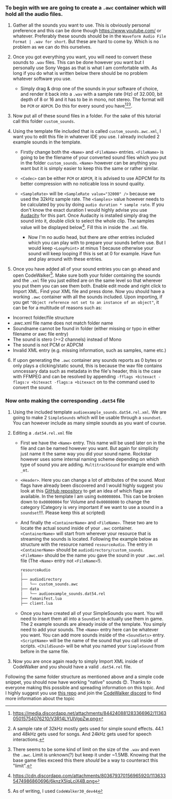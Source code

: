 
### To begin with we are going to create a `.awc` container which will hold all the audio files.

1. Gather all the sounds you want to use. This is obviously personal preference and this can be done though https://www.youtube.com/ or whatever. Preferably these sounds should be in the `Waveform Audio File Format | .wav for short`. But these are hard to come by. Which is no problem as we can do this ourselves.

2. Once you got everything you want, you will need to convert these sounds to `.wav` files. This can be done however you want but I personally use Sony Vegas as that is what I am comfortable with. As long if you do what is written below there should be no problem whatever software you use.
    - Simply drag & drop one of the sounds in your software of choice, and render it back into a `.wav` with a sample rate (Hz) of 32.000, bit depth of 8 or 16 and it has to be in mono, not stereo. The format will be `PCM` or `ADPCM`. Do this for every sound you have[^1][^4][^5].

3. Now put all of these sound files in a folder. For the sake of this tutorial call this folder `custom_sounds`.

4. Using the template file included that is called `custom_sounds.awc.xml`, I want you to edit this file in whatever IDE you use. I already included 2 example sounds in the template.
    - Firstly change both the `<Name>` and `<FileName>` entries. `<FileName>` is going to be the filename of your converted sound files which you put in the folder `custom_sounds`. `<Name>` however can be anything you want but it is simply easier to keep this the same or rather similar.
    - `<Codec>` can be either `PCM` or `ADPCM`, it is advised to use ADPCM for its better compression with no noticable loss in sound quality.
    - `<SampleRate>` will be `<SampleRate value="32000" />` because we used the 32kHz sample rate. The `<Samples>` value however needs to be calculated by you by doing `audio duration * sample rate`. If you don't know the exact duration I would highly advise you use [Audacity](https://www.audacityteam.org/) for this part. Once Audacity is installed simply drag the sound into it, double click to select the whole clip. The samples value will be displayed below[^2]. Fill this in inside the `.xml` file.

        - Now I'm no audio head, but there are other entries included which you can play with to prepare your sounds before use. But I would keep `<LoopPoint>` at minus 1 because otherwise your sound will keep looping if this is set at 0 for example. Have fun and play around with these entries.

5. Once you have added all of your sound entries you can go ahead and open CodeWalker[^3]. Make sure both your folder containing the sounds and the `.xml` file you just edited are on the same level so that wherever you put them you can see them both. Enable edit mode and right click to Import XML. Find your XML file and press done. Now you should have a working `.awc` container with all the sounds included. Upon importing, if you get `"Object reference not set to an instance of an object"`, it can be for a multitude of reasons such as:
  - Incorrect folder/file structure
  - .awc.xml file name does not match folder name
  - Soundname cannot be found in folder (either missing or typo in either filename or awc file entry)
  - The sound is stero (>=2 channels) instead of Mono
  - The sound is not PCM or ADPCM
  - Invalid XML entry (e.g. missing information, such as samples, name etc.)

6. If upon generating the `.awc` container any sounds reports as 0 bytes or only plays a clicking/static sound, this is because the wav file contains unncessary data such as metadata in the file's header, this is the case with FFMPEG and can be resolved by appending `-fflags +bitexact -flags:v +bitexact -flags:a +bitexact` on to the command used to convert the sound.

### Now onto making the corresponding `.dat54` file

1. Using the included template `audioexample_sounds.dat54.rel.xml`. We are going to make 2 `SimpleSounds` which will be usable through a `soundset`. You can however include as many simple sounds as you want of course.

2. Editing a `.dat54.rel.xml` file

    - First we have the `<Name>` entry. This name will be used later on in the file and can be named however you want. But again for simplicity just name it the same way you did your sound name. Rockstar however uses some internal naming scheme depending on which type of sound you are adding. `MultitrackSound` for example end with `_mt`.
    
    - `<Header>`. Here you can change a lot of attributes of the sound. Most flags have already been discovered and I would highly suggest you look at this [GitHub repository](https://github.com/Monkeypolice188/Monkys-Audio-Research/blob/main/sounds.dat54/Dat54Sound%20Header) to get an idea of which flags are available. In the template I am using `0x00008004`. This can be broken down to `0x00000004` for Volume and `0x00008000` to change the category (Category is very important if we want to use a sound in a `soundset`!!!. Please keep this at scripted)

    - And finally the `<ContainerName>` and `<FileName>`. These two are to locate the actual sound inside of your `.awc` container. `<ContainerName>` will start from wherever your resource that is streaming the sounds is located. Following the example below as structure with the resource named `resourceAudio`. The entry in `<ContainerName>` should be `audiodirectory/custom_sounds`. `<FileName>` should be the name you gave the sound in your `.awc.xml` file (The `<Name>` entry not `<FileName>`!).
        ```bash
        resourceAudio
        │
        ├── audiodirectory
        │   └── custom_sounds.awc
        ├── data
        │   └── audioexample_sounds.dat54.rel
        ├── fxmanifest.lua
        ├── client.lua    
        ```

    - Once you have created all of your SimpleSounds you want. You will need to insert them all into a `SoundSet` to actually use them in game. The 2 example sounds are already inside of the template. You simply need to add your sounds. The `<Name>` entry here can be whatever you want. You can add more sounds inside of the `<SoundSets>` entry. `<ScriptName>` will be the name of the sound that you call inside of scripts. `<ChildSound>` will be what you named your `SimpleSound` from before in the same file.

3. Now you are once again ready to simply Import XML inside of CodeWalker and you should have a valid `.dat54.rel` file.

Following the same folder structure as mentioned above and a simple code snippet, you should now have working "native" sounds 😊. Thanks to everyone making this possible and spreading information on this topic. And I highly suggest you use [this repo](https://github.com/Monkeypolice188/Monkys-Audio-Research) and join the [CodeWalker discord](https://discord.gg/codewalker) to find more information about the topic

[^1]: https://media.discordapp.net/attachments/844240881283366962/1136305015754076210/V3R14LYUIVgpZw.png

[^2]: https://cdn.discordapp.com/attachments/803679370156965920/1136335474986860696/6knzX5lqLcjX4B.png

[^3]: As of writing, I used `CodeWalker30_dev44`

[^4]: A sample rate of 32kHz mostly gets used for simple sound effects. 44.1 and 48kHz gets used for songs. And 24kHz gets used for speech interactions.

[^5]: There seems to be some kind of limit on the size of the `.wav` and even the `.awc`. Limit is unknown(?) but keep it under ~1.5MB. Knowing that the base game files exceed this there *should* be a way to counteract this "limit".
